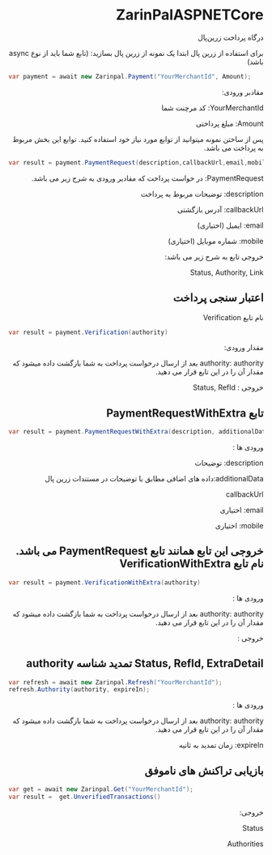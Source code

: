 <div dir="rtl">

# ZarinPalASPNETCore
درگاه پرداخت زرین‌پال

برای استفاده از زرین پال ابتدا یک نمونه از زرین پال بسازید: (تابع شما باید از نوع async باشد)

<div dir="ltr">
  
```c#
var payment = await new Zarinpal.Payment("YourMerchantId", Amount);
```
</div>

مقادبر ورودی:

YourMerchantId: کد مرچنت شما

Amount: مبلغ پرداختی

پس از ساختن نمونه میتوانید از توابع مورد نیاز خود استفاده کنید. توابع این بخش مربوط به پرداخت می باشد.

<div dir="ltr">
  
```c#
var result = payment.PaymentRequest(description,callbackUrl,email,mobile)
```
</div>

PaymentRequest: در خواست پرداخت که مقادیر ورودی به شرح زیر می باشد.

description: توضیحات مربوط به پرداخت

callbackUrl: آدرس بازگشتی

email: ایمیل (اختیاری)

mobile: شماره موبایل (اختیاری)

خروجی تابع به شرح زیر می باشد:

Status, Authority, Link

اعتبار سنجی پرداخت
------
نام تابع Verification

<div dir="ltr">
  
```c#
var result = payment.Verification(authority)
```
</div>
مقدار ورودی:

authority: authority بعد از ارسال درخواست پرداخت به شما بازگشت داده میشود که مقدار آن را در این تابع قرار می دهید.

خروجی :
Status, RefId

تابع PaymentRequestWithExtra
------
<div dir="ltr">
  
```c#
var result = payment.PaymentRequestWithExtra(description, additionalData, additionalData, callbackUrl, email, mobile)
```
</div>
ورودی ها :

description: توضیحات

additionalData:داده های اضافی مطابق با توضیحات در مستندات زرین پال

callbackUrl

email: اختیاری

mobile: اختیاری

خروجی این تابع همانند تابع PaymentRequest می باشد.
نام تابع VerificationWithExtra
------
<div dir="ltr">
  
```c#
var result = payment.VerificationWithExtra(authority)
```
</div>
ورودی ها :

authority: authority بعد از ارسال درخواست پرداخت به شما بازگشت داده میشود که مقدار آن را در این تابع قرار می دهید.

خروجی :

Status, RefId, ExtraDetail
تمدید شناسه authority
------
<div dir="ltr">
  
```c#
var refresh = await new Zarinpal.Refresh("YourMerchantId");
refresh.Authority(authority, expireIn);
```
</div>
ورودی ها :

authority: authority بعد از ارسال درخواست پرداخت به شما بازگشت داده میشود که مقدار آن را در این تابع قرار می دهید.

expireIn: زمان تمدید به ثانیه

بازیابی تراکنش های ناموفق
------
<div dir="ltr">
  
```c#
var get = await new Zarinpal.Get("YourMerchantId");
var result =  get.UnverifiedTransactions()
```
</div>
خروجی:

Status

Authorities

</div>





